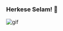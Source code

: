 ### Herkese Selam! 👋

![gif](https://media.discordapp.net/attachments/608711485849337856/824281583028535406/imageeeee_1.gif)






